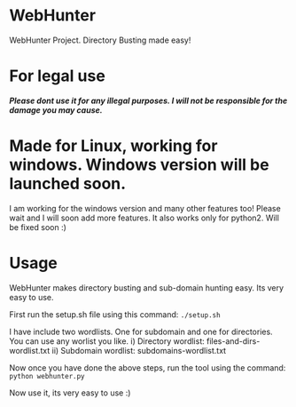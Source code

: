 # WebHunter
WebHunter Project. Directory Busting made easy!


# For legal use
***Please dont use it for any illegal purposes. I will not be responsible for the damage you may cause.***

# Made for Linux, working for windows. Windows version will be launched soon.
I am working for the windows version and many other features too! Please wait and I will soon add more features. It also works only for python2. Will be fixed soon :)

# Usage
WebHunter makes directory busting and sub-domain hunting easy. Its very easy to use. 

First run the setup.sh file using this command: `./setup.sh`

I have include two wordlists. One for subdomain and one for directories. You can use any worlist you like. 
    i) Directory wordlist: files-and-dirs-wordlist.txt
    ii) Subdomain wordlist: subdomains-wordlist.txt
  
Now once you have done the above steps, run the tool using the command: `python webhunter.py`

Now use it, its very easy to use :)
